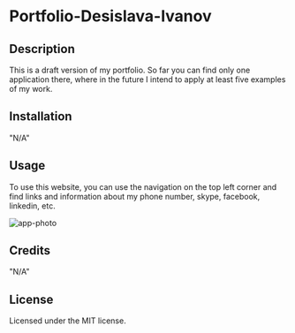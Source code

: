 # Portfolio-Desislava-Ivanov

## Description

This is a draft version of my portfolio. So far you can find only one application there, where in the future I intend to apply at least five examples of my work. 

## Installation

"N/A"

## Usage

To use this website, you can use the navigation on the top left corner and find links and information about my phone number, skype, facebook, linkedin, etc.

![app-photo](Portfolio-Desislava-Ivanov.jpg)

## Credits

"N/A"

## License

Licensed under the MIT license.

